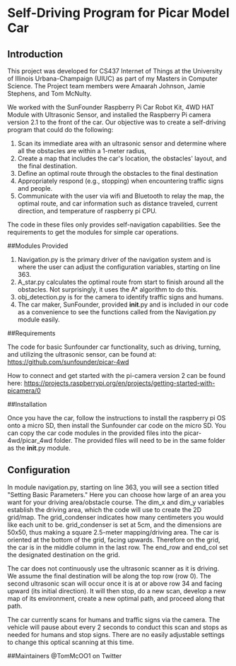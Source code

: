 # Self-Driving Program for Picar Model Car

## Introduction
This project was developed for CS437 Internet of Things at the University of Illinois Urbana-Champaign (UIUC) as part of my
Masters in Computer Science. The Project team 
members were Amaarah Johnson, Jamie Stephens, and Tom McNulty.

We worked with the SunFounder Raspberry Pi Car Robot Kit, 4WD HAT Module with Ultrasonic Sensor, and installed the
Raspberry Pi camera version 2.1 to the front of the car. Our objective was to create a self-driving program that could do the following: 
1)  Scan its immediate area with an ultrasonic 
sensor and determine where all the obstacles are within a 1-meter radius, 
2) Create a map that includes the car's location, the obstacles' layout, and the final destination.
3) Define an optimal route through the obstacles to the final destination
4) Appropriately respond (e.g., stopping) when encountering traffic signs and people. 
5) Communicate with the user via wifi and Bluetooth to relay the map, the optimal route, and car information such as distance traveled, current direction, and temperature of raspberry pi CPU.

The code in these files only provides self-navigation capabilities. See the requirements to get the modules for simple car operations. 

##Modules Provided

1) Navigation.py is the primary driver of the navigation system and is where the user can adjust the configuration variables, 
starting on line 363. 
2) A_star.py calculates the optimal route from start to finish around all the obstacles. Not surprisingly, it uses
the A* algorithm to do this. 
3) obj_detection.py is for the camera to identify traffic signs and humans. 
4) The car maker, SunFounder, provided __init__.py and is included in our code as a convenience to see the functions called from the Navigation.py module easily.



##Requirements

The code for basic Sunfounder car functionality, such as driving, turning, and utilizing the ultrasonic sensor, can be found at:
https://github.com/sunfounder/picar-4wd

How to connect and get started with the pi-camera version 2 can be found here:
https://projects.raspberrypi.org/en/projects/getting-started-with-picamera/0

##Installation

Once you have the car, follow the instructions to install the raspberry pi OS onto a micro SD, then
install the Sunfounder car code on the micro SD. You can copy the car code modules in the provided files into the picar-4wd/picar_4wd folder. The provided files will need to be in the same folder as the 
__init__.py module. 

## Configuration

In module navigation.py, starting on line 363, you will see a section titled "Setting Basic Parameters." Here you can
choose how large of an area you want for your driving area/obstacle course. The dim_x and dim_y variables establish the driving area, which the code will use to create the 2D grid/map. The grid_condenser indicates how many centimeters you would like each unit to be. grid_condenser is set at 5cm, and the dimensions are 50x50, thus making a square 2.5-meter mapping/driving
area. The car is oriented at the bottom of the grid, facing upwards. Therefore on the grid, the car is in the middle column in the last row. The end_row and end_col set the designated destination on the grid.

The car does not continuously use the ultrasonic scanner as it is driving. We assume the final destination will be 
along the top row (row 0). The second ultrasonic scan will occur once it is at or above row 34 and
facing upward (its initial direction). It will then stop, do a new scan, develop a new map of its environment, create a 
new optimal path, and proceed along that path. 

The car currently scans for humans and traffic signs via the camera. The vehicle will pause about every 2 seconds to conduct
this scan and stops as needed for humans and stop signs. There are no easily adjustable settings to change this 
optical scanning at this time. 

##Maintainers
@TomMcOO1 on Twitter




